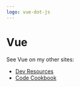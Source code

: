 ```yaml
---
logo: vue-dot-js
---
```

# Vue

See Vue on my other sites:

- [Dev Resources](https://michaelcurrin.github.io/dev-resources/resources/javascript/packages/vue/)
- [Code Cookbook](https://michaelcurrin.github.io/code-cookbook/recipes/javascript/packages/vue/)
